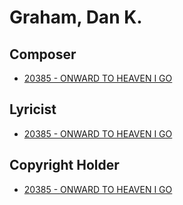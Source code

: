# Graham, Dan K.

## Composer

- [20385 - ONWARD TO HEAVEN I GO](/hymns/20385.md)

## Lyricist

- [20385 - ONWARD TO HEAVEN I GO](/hymns/20385.md)

## Copyright Holder

- [20385 - ONWARD TO HEAVEN I GO](/hymns/20385.md)

